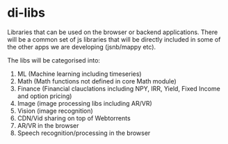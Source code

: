 # di-libs
Libraries that can be used on the browser or backend applications. There will be a common set of js libraries that will be directly included in some of the other apps we are developing (jsnb/mappy etc). 

The libs will be categorised into:
1. ML (Machine learning including timeseries)
2. Math (Math functions not defined in core Math module)
3. Finance (Financial clauclations including NPY, IRR, Yield, Fixed Income and option pricing)
4. Image (image processing libs including AR/VR)
5. Vision (image recognition)
6. CDN/Vid sharing on top of Webtorrents
7. AR/VR in the browser
8. Speech recognition/processing in the browser


